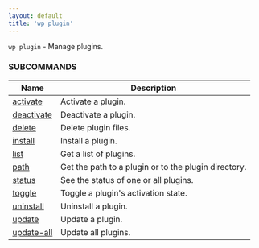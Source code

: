 ```yaml
---
layout: default
title: 'wp plugin'
---
```


`wp plugin` - Manage plugins.



### SUBCOMMANDS

<table>
	<thead>
	<tr>
		<th>Name</th>
		<th>Description</th>
	</tr>
	</thead>
	<tbody>
		<tr>
			<td><a href="/commands/plugin/activate">activate</a></td>
			<td>Activate a plugin.</td>
		</tr>
		<tr>
			<td><a href="/commands/plugin/deactivate">deactivate</a></td>
			<td>Deactivate a plugin.</td>
		</tr>
		<tr>
			<td><a href="/commands/plugin/delete">delete</a></td>
			<td>Delete plugin files.</td>
		</tr>
		<tr>
			<td><a href="/commands/plugin/install">install</a></td>
			<td>Install a plugin.</td>
		</tr>
		<tr>
			<td><a href="/commands/plugin/list">list</a></td>
			<td>Get a list of plugins.</td>
		</tr>
		<tr>
			<td><a href="/commands/plugin/path">path</a></td>
			<td>Get the path to a plugin or to the plugin directory.</td>
		</tr>
		<tr>
			<td><a href="/commands/plugin/status">status</a></td>
			<td>See the status of one or all plugins.</td>
		</tr>
		<tr>
			<td><a href="/commands/plugin/toggle">toggle</a></td>
			<td>Toggle a plugin's activation state.</td>
		</tr>
		<tr>
			<td><a href="/commands/plugin/uninstall">uninstall</a></td>
			<td>Uninstall a plugin.</td>
		</tr>
		<tr>
			<td><a href="/commands/plugin/update">update</a></td>
			<td>Update a plugin.</td>
		</tr>
		<tr>
			<td><a href="/commands/plugin/update-all">update-all</a></td>
			<td>Update all plugins.</td>
		</tr>
	</tbody>
</table>
